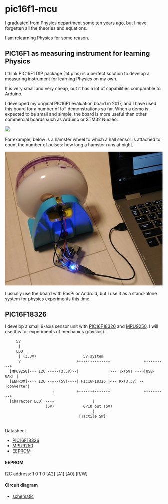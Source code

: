 # pic16f1-mcu

I graduated from Physics department some ten years ago, but I have forgetten all the theories and equations.

I am relearning Physics for some reason.

## PIC16F1 as measuring instrument for learning Physics

I think PIC16F1 DIP package (14 pins) is a perfect solution to develop a measuring instrument for learning Physics on my own.

It is very small and very cheap, but it has a lot of capabilities comparable to Arduino.

I developed my original PIC16F1 evaluation board in 2017, and I have used this board for a number of IoT demonstrations so far. When a demo is expected to be small and simple, the board is more useful than other commercial boards such as Arduino or STM32 Nucleo.

![](https://docs.google.com/drawings/d/e/2PACX-1vTHoT0TZIyVhAgkDVHyuWkc1-_6oFHT2mF53g2q36bgH_qxplkvvRIkJ3PqJBNuTZauhhMmSiemMoZO/pub?w=680&h=400)

For example, below is a hamster wheel to which a hall sensor is attached to count the number of pulses: how long a hamster runs at night.

![](./doc/hamster_wheel.jpg)

I usually use the board with RasPi or Android, but I use it as a stand-alone system for physics experiments this time.

## PIC16F18326

I develop a small 9-axis sensor unit with [PIC16F18326](http://ww1.microchip.com/downloads/en/DeviceDoc/40001839B.pdf) and [MPU9250](https://www.invensense.com/products/motion-tracking/9-axis/mpu-9250/). I will use this for experiments of mechanics (physics).

```
     5V
      |
     LDO
      | (3.3V)                     5V system
      V                         +-------------+               +---------+
  [MPU9250]--- I2C --+--(3.3V)--|             |--- Tx(5V) --->|USB-UART |
  [EEPROM]---- I2C --+--(5V)----| PIC16F18326 |<-- Rx(3.3V) --|converter|
                     |          +------+------+               +---------+
  [Character LCD] ---+                 |
                  (5V)             GPIO out (5V)
                                       |
                                 [Tactile SW]
                           
```
Datasheet

- [PIC16F18326](http://ww1.microchip.com/downloads/en/DeviceDoc/40001839B.pdf)
- [MPU9250](https://www.invensense.com/products/motion-tracking/9-axis/mpu-9250/)
- [EEPROM](http://akizukidenshi.com/download/at24c256b.pdf)

#### EEPROM

I2C address: 1 0 1 0 [A2] [A1] [A0] [R/W]

#### Circuit diagram

- [schematic](./kicad/motion_detector/motion_detector.pdf)


